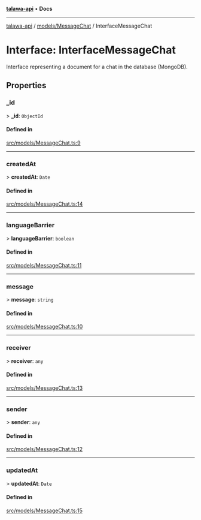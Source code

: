 [**talawa-api**](../../../README.md) • **Docs**

***

[talawa-api](../../../modules.md) / [models/MessageChat](../README.md) / InterfaceMessageChat

# Interface: InterfaceMessageChat

Interface representing a document for a chat in the database (MongoDB).

## Properties

### \_id

\> **\_id**: `ObjectId`

#### Defined in

[src/models/MessageChat.ts:9](https://github.com/PalisadoesFoundation/talawa-api/blob/790ab2939a7c80eb0ff31afd318f8889a001f225/src/models/MessageChat.ts#L9)

***

### createdAt

\> **createdAt**: `Date`

#### Defined in

[src/models/MessageChat.ts:14](https://github.com/PalisadoesFoundation/talawa-api/blob/790ab2939a7c80eb0ff31afd318f8889a001f225/src/models/MessageChat.ts#L14)

***

### languageBarrier

\> **languageBarrier**: `boolean`

#### Defined in

[src/models/MessageChat.ts:11](https://github.com/PalisadoesFoundation/talawa-api/blob/790ab2939a7c80eb0ff31afd318f8889a001f225/src/models/MessageChat.ts#L11)

***

### message

\> **message**: `string`

#### Defined in

[src/models/MessageChat.ts:10](https://github.com/PalisadoesFoundation/talawa-api/blob/790ab2939a7c80eb0ff31afd318f8889a001f225/src/models/MessageChat.ts#L10)

***

### receiver

\> **receiver**: `any`

#### Defined in

[src/models/MessageChat.ts:13](https://github.com/PalisadoesFoundation/talawa-api/blob/790ab2939a7c80eb0ff31afd318f8889a001f225/src/models/MessageChat.ts#L13)

***

### sender

\> **sender**: `any`

#### Defined in

[src/models/MessageChat.ts:12](https://github.com/PalisadoesFoundation/talawa-api/blob/790ab2939a7c80eb0ff31afd318f8889a001f225/src/models/MessageChat.ts#L12)

***

### updatedAt

\> **updatedAt**: `Date`

#### Defined in

[src/models/MessageChat.ts:15](https://github.com/PalisadoesFoundation/talawa-api/blob/790ab2939a7c80eb0ff31afd318f8889a001f225/src/models/MessageChat.ts#L15)
